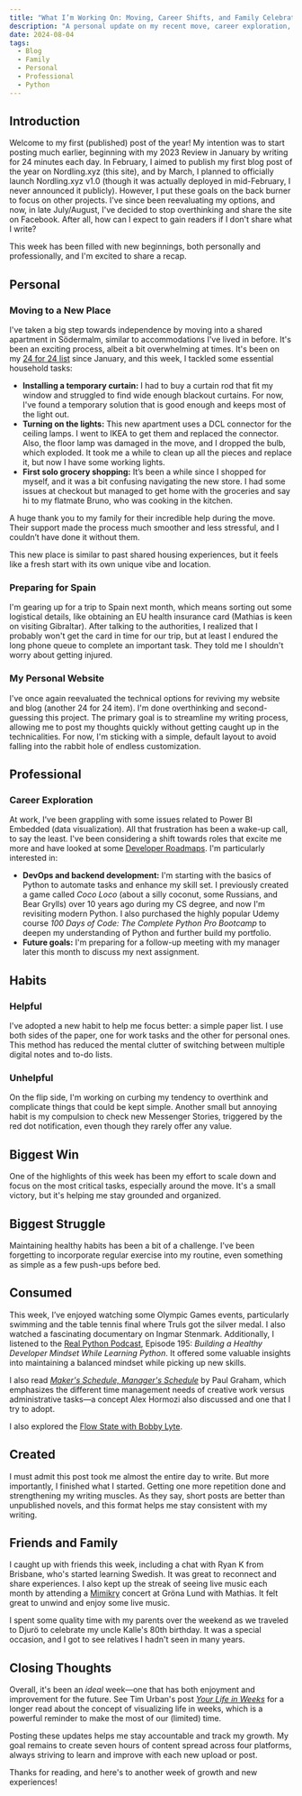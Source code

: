 ```yaml
---
title: "What I’m Working On: Moving, Career Shifts, and Family Celebrations"
description: "A personal update on my recent move, career exploration, and family events. Discover how I'm adjusting to new changes and what I've been learning along the way."
date: 2024-08-04
tags:
  - Blog
  - Family
  - Personal
  - Professional
  - Python
---
```

## Introduction

Welcome to my first (published) post of the year! My intention was to start posting much earlier, beginning with my 2023 Review in January by writing for 24 minutes each day. In February, I aimed to publish my first blog post of the year on Nordling.xyz (this site), and by March, I planned to officially launch Nordling.xyz v1.0 (though it was actually deployed in mid-February, I never announced it publicly). However, I put these goals on the back burner to focus on other projects. I've since been reevaluating my options, and now, in late July/August, I've decided to stop overthinking and share the site on Facebook. After all, how can I expect to gain readers if I don't share what I write?

This week has been filled with new beginnings, both personally and professionally, and I'm excited to share a recap.

## Personal

### Moving to a New Place

I've taken a big step towards independence by moving into a shared apartment in Södermalm, similar to accommodations I've lived in before. It's been an exciting process, albeit a bit overwhelming at times. It's been on my [24 for 24 list](/24-for-24/) since January, and this week, I tackled some essential household tasks:

- **Installing a temporary curtain:** I had to buy a curtain rod that fit my window and struggled to find wide enough blackout curtains. For now, I've found a temporary solution that is good enough and keeps most of the light out.
- **Turning on the lights:** This new apartment uses a DCL connector for the ceiling lamps. I went to IKEA to get them and replaced the connector. Also, the floor lamp was damaged in the move, and I dropped the bulb, which exploded. It took me a while to clean up all the pieces and replace it, but now I have some working lights.
- **First solo grocery shopping:** It’s been a while since I shopped for myself, and it was a bit confusing navigating the new store. I had some issues at checkout but managed to get home with the groceries and say hi to my flatmate Bruno, who was cooking in the kitchen.

A huge thank you to my family for their incredible help during the move. Their support made the process much smoother and less stressful, and I couldn’t have done it without them.

This new place is similar to past shared housing experiences, but it feels like a fresh start with its own unique vibe and location.

### Preparing for Spain

I'm gearing up for a trip to Spain next month, which means sorting out some logistical details, like obtaining an EU health insurance card (Mathias is keen on visiting Gibraltar). After talking to the authorities, I realized that I probably won't get the card in time for our trip, but at least I endured the long phone queue to complete an important task. They told me I shouldn't worry about getting injured.

### My Personal Website

I've once again reevaluated the technical options for reviving my website and blog (another 24 for 24 item). I'm done overthinking and second-guessing this project. The primary goal is to streamline my writing process, allowing me to post my thoughts quickly without getting caught up in the technicalities. For now, I'm sticking with a simple, default layout to avoid falling into the rabbit hole of endless customization.

## Professional

### Career Exploration

At work, I've been grappling with some issues related to Power BI Embedded (data visualization). All that frustration has been a wake-up call, to say the least. I've been considering a shift towards roles that excite me more and have looked at some [Developer Roadmaps](https://roadmap.sh/). I'm particularly interested in:

- **DevOps and backend development:** I'm starting with the basics of Python to automate tasks and enhance my skill set. I previously created a game called *Coco Loco* (about a silly coconut, some Russians, and Bear Grylls) over 10 years ago during my CS degree, and now I'm revisiting modern Python. I also purchased the highly popular Udemy course *100 Days of Code: The Complete Python Pro Bootcamp* to deepen my understanding of Python and further build my portfolio.
- **Future goals:** I'm preparing for a follow-up meeting with my manager later this month to discuss my next assignment.

## Habits

### Helpful

I've adopted a new habit to help me focus better: a simple paper list. I use both sides of the paper, one for work tasks and the other for personal ones. This method has reduced the mental clutter of switching between multiple digital notes and to-do lists.

### Unhelpful

On the flip side, I'm working on curbing my tendency to overthink and complicate things that could be kept simple. Another small but annoying habit is my compulsion to check new Messenger Stories, triggered by the red dot notification, even though they rarely offer any value.

## Biggest Win

One of the highlights of this week has been my effort to scale down and focus on the most critical tasks, especially around the move. It's a small victory, but it's helping me stay grounded and organized.

## Biggest Struggle

Maintaining healthy habits has been a bit of a challenge. I've been forgetting to incorporate regular exercise into my routine, even something as simple as a few push-ups before bed.

## Consumed

This week, I’ve enjoyed watching some Olympic Games events, particularly swimming and the table tennis final where Truls got the silver medal. I also watched a fascinating documentary on Ingmar Stenmark. Additionally, I listened to the [Real Python Podcast](https://realpython.com/podcasts/rpp/195/), Episode 195: *Building a Healthy Developer Mindset While Learning Python*. It offered some valuable insights into maintaining a balanced mindset while picking up new skills.

I also read *[Maker's Schedule, Manager's Schedule](https://www.paulgraham.com/makersschedule.html)* by Paul Graham, which emphasizes the different time management needs of creative work versus administrative tasks—a concept Alex Hormozi also discussed and one that I try to adopt.

I also explored the [Flow State with Bobby Lyte](https://enter.ourflowstate.com/).

## Created

I must admit this post took me almost the entire day to write. But more importantly, I finished what I started. Getting one more repetition done and strengthening my writing muscles. As they say, short posts are better than unpublished novels, and this format helps me stay consistent with my writing.

## Friends and Family

I caught up with friends this week, including a chat with Ryan K from Brisbane, who's started learning Swedish. It was great to reconnect and share experiences. I also kept up the streak of seeing live music each month by attending a [Mimikry](https://open.spotify.com/artist/0LQT5piMqjwpMkchYLfDxv?si=VzkU_XCTS6yNRu0E90au2A) concert at Gröna Lund with Mathias. It felt great to unwind and enjoy some live music.

I spent some quality time with my parents over the weekend as we traveled to Djurö to celebrate my uncle Kalle's 80th birthday. It was a special occasion, and I got to see relatives I hadn't seen in many years.

## Closing Thoughts

Overall, it's been an *ideal* week—one that has both enjoyment and improvement for the future. See Tim Urban's post *[Your Life in Weeks](https://waitbutwhy.com/2014/05/life-weeks.html)* for a longer read about the concept of visualizing life in weeks, which is a powerful reminder to make the most of our (limited) time.

Posting these updates helps me stay accountable and track my growth. My goal remains to create seven hours of content spread across four platforms, always striving to learn and improve with each new upload or post.

Thanks for reading, and here's to another week of growth and new experiences!
